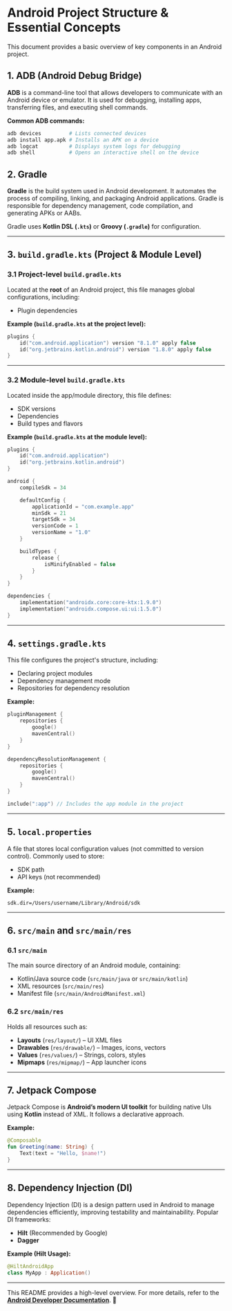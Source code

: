 # Android Project Structure & Essential Concepts

This document provides a basic overview of key components in an Android project.

## 1. ADB (Android Debug Bridge)
**ADB** is a command-line tool that allows developers to communicate with an Android device or emulator. It is used for debugging, installing apps, transferring files, and executing shell commands.

**Common ADB commands:**
```sh
adb devices         # Lists connected devices
adb install app.apk # Installs an APK on a device
adb logcat          # Displays system logs for debugging
adb shell           # Opens an interactive shell on the device
```

## 2. Gradle
**Gradle** is the build system used in Android development. It automates the process of compiling, linking, and packaging Android applications. Gradle is responsible for dependency management, code compilation, and generating APKs or AABs.

Gradle uses **Kotlin DSL (`.kts`)** or **Groovy (`.gradle`)** for configuration.

---

## 3. `build.gradle.kts` (Project & Module Level)

### 3.1 Project-level `build.gradle.kts`
Located at the **root** of an Android project, this file manages global configurations, including:
- Plugin dependencies

**Example (`build.gradle.kts` at the project level):**
```kotlin
plugins {
    id("com.android.application") version "8.1.0" apply false
    id("org.jetbrains.kotlin.android") version "1.8.0" apply false
}
```

---

### 3.2 Module-level `build.gradle.kts`
Located inside the app/module directory, this file defines:
- SDK versions
- Dependencies
- Build types and flavors

**Example (`build.gradle.kts` at the module level):**
```kotlin
plugins {
    id("com.android.application")
    id("org.jetbrains.kotlin.android")
}

android {
    compileSdk = 34

    defaultConfig {
        applicationId = "com.example.app"
        minSdk = 21
        targetSdk = 34
        versionCode = 1
        versionName = "1.0"
    }

    buildTypes {
        release {
            isMinifyEnabled = false
        }
    }
}

dependencies {
    implementation("androidx.core:core-ktx:1.9.0")
    implementation("androidx.compose.ui:ui:1.5.0")
}
```

---

## 4. `settings.gradle.kts`
This file configures the project's structure, including:
- Declaring project modules
- Dependency management mode
- Repositories for dependency resolution

**Example:**
```kotlin
pluginManagement {
    repositories {
        google()
        mavenCentral()
    }
}

dependencyResolutionManagement {
    repositories {
        google()
        mavenCentral()
    }
}

include(":app") // Includes the app module in the project
```

---

## 5. `local.properties`
A file that stores local configuration values (not committed to version control). Commonly used to store:
- SDK path
- API keys (not recommended)

**Example:**
```
sdk.dir=/Users/username/Library/Android/sdk
```

---

## 6. `src/main` and `src/main/res`
### 6.1 `src/main`
The main source directory of an Android module, containing:
- Kotlin/Java source code (`src/main/java` or `src/main/kotlin`)
- XML resources (`src/main/res`)
- Manifest file (`src/main/AndroidManifest.xml`)

### 6.2 `src/main/res`
Holds all resources such as:
- **Layouts** (`res/layout/`) – UI XML files
- **Drawables** (`res/drawable/`) – Images, icons, vectors
- **Values** (`res/values/`) – Strings, colors, styles
- **Mipmaps** (`res/mipmap/`) – App launcher icons

---

## 7. Jetpack Compose
Jetpack Compose is **Android’s modern UI toolkit** for building native UIs using **Kotlin** instead of XML. It follows a declarative approach.

**Example:**
```kotlin
@Composable
fun Greeting(name: String) {
    Text(text = "Hello, $name!")
}
```

---

## 8. Dependency Injection (DI)
Dependency Injection (DI) is a design pattern used in Android to manage dependencies efficiently, improving testability and maintainability. Popular DI frameworks:
- **Hilt** (Recommended by Google)
- **Dagger**

**Example (Hilt Usage):**
```kotlin
@HiltAndroidApp
class MyApp : Application()
```

---

This README provides a high-level overview. For more details, refer to the **[Android Developer Documentation](https://developer.android.com/)**. 🚀
